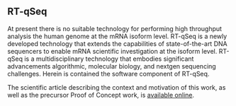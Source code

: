 ## RT-qSeq
At present there is no suitable technology for performing high throughput analysis the human genome at the mRNA isoform level. RT-qSeq is a newly developed technology that extends the capabilities of state-of-the-art DNA sequencers to enable mRNA scientific investigation at the isoform level. RT-qSeq is a multidisciplinary technology that embodies significant advancements algorithmic, molecular biology, and nextgen sequencing challenges. Herein is contained the software component of RT-qSeq.

The scientific article describing the context and motivation of this work, as well as the precursor Proof of Concept work, is [available online](https://www.pnas.org/content/112/23/E3050/).
